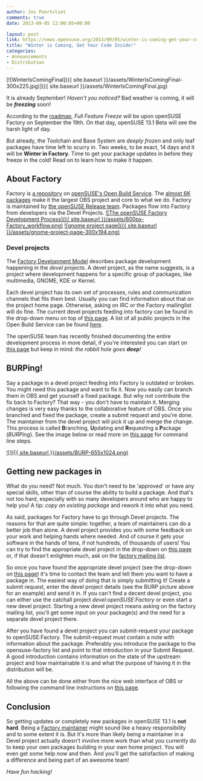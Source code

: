 ```yaml
---
author: Jos Poortvliet
comments: true
date: 2013-09-05 12:00:05+00:00

layout: post
link: https://news.opensuse.org/2013/09/05/winter-is-coming-get-your-code-inside/
title: "Winter is Coming, Get Your Code Inside!"
categories:
- Announcements
- Distribution
---
```

[![WinterIsComingFinal]({{ site.baseurl }}/assets/WinterIsComingFinal-300x225.jpg)]({{ site.baseurl }}/assets/WinterIsComingFinal.jpg)


It is already September! _Haven't you noticed?_ Bad weather is coming, it will be **_freezing_** soon!

According to the [roadmap](https://en.opensuse.org/openSUSE:Roadmap), _Full Feature Freeze_ will be upon openSUSE Factory on September the 19th. On that day, openSUSE 13.1 Beta will see the harsh light of day.

But already, the Toolchain and Base System are _deeply frozen_ and only leaf packages have time left to scurry in. Two weeks, to be exact, 14 days and it will be **Winter in Factory**. Time to get your package updates in before they freeze in the cold! Read on to learn how to make it happen.<!-- more -->
<!-- more -->


## About Factory


Factory is [a repository](https://build.opensuse.org/project/show?project=openSUSE%3AFactory) on [openSUSE's Open Build Service](http://build.opensuse.org). The [almost 6K packages](https://build.opensuse.org/project/packages?project=openSUSE%3AFactory) make it the largest OBS project and core to what we do. Factory is maintained by [the openSUSE Release team](http://en.opensuse.org/openSUSE:Release_team). Packages flow into Factory from developers via the Devel Projects.
[![The openSUSE Factory Development Process]({{ site.baseurl }}/assets/600px-Factory_workflow.png)](https://news.opensuse.org/2011/09/27/get-your-package-in-factory-for-12-1/600px-factory_workflow/)
[![gnome project page]({{ site.baseurl }}/assets/gnome-project-page-300x194.png)](https://news.opensuse.org/2011/09/27/get-your-package-in-factory-for-12-1/gnome-project-page/)


### Devel projects


The [Factory Development Model](http://en.opensuse.org/openSUSE:Factory_development_model) describes package development happening in the _devel projects_. A devel project, as the name suggests, is a project where development happens for a specific group of packages, like multimedia, GNOME, KDE or Kernel.

Each devel project has its own set of processes, rules and communication channels that fits them best. Usually you can find information about that on the project home page. Otherwise, asking on IRC or the Factory mailinglist will do fine. The current devel projects feeding into factory can be found in the drop-down menu on top of [this page](https://build.opensuse.org/stage/project/status?project=openSUSE%3AFactory). A list of all public projects in the Open Build Service can be found [here](https://build.opensuse.org/project/list_public).

The openSUSE team has recently finished documenting the entire development process in more detail, if you're interested you can start on [this page](https://en.opensuse.org/openSUSE:Development_Process) but keep in mind: _the rabbit hole goes **deep**!_


## BURPing!


Say a package in a devel project feeding into Factory is outdated or broken. You might need this package and want to fix it. Now you easily can branch them in OBS and get yourself a fixed package. But why not contribute the fix back to Factory? That way - you don't have to maintain it. Merging changes is very easy thanks to the collaborative feature of OBS. Once you branched and fixed the package, create a submit request and you're done. The maintainer from the devel project will pick it up and merge the change. This process is called **B**ranching, **U**pdating and **R**equesting a **P**ackage (_BURPing_). See the image below or read more on [this page](http://en.opensuse.org/openSUSE:How_to_contribute_to_Factory#How_to_submit_a_fix_to_a_package) for command line steps.

[![]({{ site.baseurl }}/assets/BURP-655x1024.png)](https://news.opensuse.org/2011/09/27/get-your-package-in-factory-for-12-1/burp/)


## Getting new packages in


What do you need? Not much. You don't need to be 'approved' or have any special skills, other than of course the ability to build a package. And that's not too hard, especially with so many developers around who are happy to help you! A tip: _copy an existing package_ and rework it into what you need.

As said, packages for Factory have to go through Devel projects. The reasons for that are quite simple: together, a team of maintainers can do a better job than alone. A devel project provides you with some feedback on your work and helping hands where needed. And of course it gets your software in the hands of tens, if not hundreds, of thousands of users! You can try to find the appropriate devel project in the drop-down on [this page](https://build.opensuse.org/stage/project/status?project=openSUSE%3AFactory) or, if that doesn't enlighten much, ask on the [factory mailing list](http://lists.opensuse.org/opensuse-factory/).

So once you have found the appropriate devel project (see the drop-down on [this page](https://build.opensuse.org/stage/project/status?project=openSUSE%3AFactory)) it's time to contact the team and tell them you want to have a package in. The easiest way of doing that is simply submitting it! Create a submit request, enter the devel project details (see the BURP picture above for an example) and send it in. If you can't find a decent devel project, you can either use the catchall project _devel:openSUSE:Factory_ or even start a new devel project. Starting a new devel project means asking on the factory mailing list, you'll get some input on your package(s) and the need for a separate devel project there.

After you have found a devel project you can submit-request your package to openSUSE:Factory. The submit-request must contain a note with information about the package. Preferably you introduce the package to the opensuse-factory list and point to that introduction in your Submit Request. A good introduction contains information on the state of the upstream project and how maintainable it is and what the purpose of having it in the distribution will be.

All the above can be done either from the nice web interface of OBS or following the command line instructions on [this page](http://en.opensuse.org/openSUSE:How_to_contribute_to_Factory#How_to_add_a_new_package_to_Factory).


## Conclusion


So getting updates or completely new packages in openSUSE 13.1 is **not hard**. Being a [Factory maintainer](http://en.opensuse.org/openSUSE:Duties_and_rights_of_a_Factory_maintainer) might sound like a heavy responsibility and to some extent it is. But it's more than likely being a maintainer in a Devel project actually doesn't involve more work than what you currently do to keep your own packages building in your own home project. You will even get some help now and then. And you'll get the satisfaction of making a difference and being part of an awesome team!

_Have fun hacking!_		
